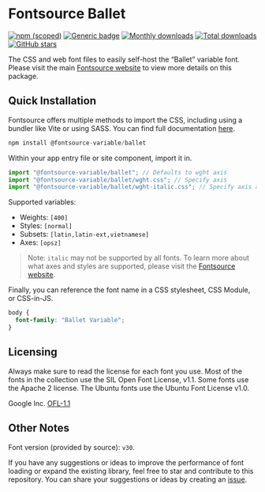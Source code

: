 # Fontsource Ballet

[![npm (scoped)](https://img.shields.io/npm/v/@fontsource-variable/ballet?color=brightgreen)](https://www.npmjs.com/package/@fontsource-variable/ballet) [![Generic badge](https://img.shields.io/badge/fontsource-passing-brightgreen)](https://github.com/fontsource/fontsource) [![Monthly downloads](https://badgen.net/npm/dm/@fontsource-variable/ballet)](https://github.com/fontsource/fontsource) [![Total downloads](https://badgen.net/npm/dt/@fontsource-variable/ballet)](https://github.com/fontsource/fontsource) [![GitHub stars](https://img.shields.io/github/stars/fontsource/fontsource.svg?style=social&label=Star)](https://github.com/fontsource/fontsource/stargazers)

The CSS and web font files to easily self-host the “Ballet” variable font. Please visit the main [Fontsource website](https://fontsource.org/fonts/ballet) to view more details on this package.

## Quick Installation

Fontsource offers multiple methods to import the CSS, including using a bundler like Vite or using SASS. You can find full documentation [here](https://fontsource.org/docs/getting-started/introduction).

```javascript
npm install @fontsource-variable/ballet
```

Within your app entry file or site component, import it in.

```javascript
import "@fontsource-variable/ballet"; // Defaults to wght axis
import "@fontsource-variable/ballet/wght.css"; // Specify axis
import "@fontsource-variable/ballet/wght-italic.css"; // Specify axis and style
```

Supported variables:
- Weights: `[400]`
- Styles: `[normal]`
- Subsets: `[latin,latin-ext,vietnamese]`
- Axes: `[opsz]`

> Note: `italic` may not be supported by all fonts. To learn more about what axes and styles are supported, please visit the [Fontsource website](https://fontsource.org/fonts/ballet).

Finally, you can reference the font name in a CSS stylesheet, CSS Module, or CSS-in-JS.

```css
body {
  font-family: "Ballet Variable";
}
```

## Licensing
Always make sure to read the license for each font you use. Most of the fonts in the collection use the SIL Open Font License, v1.1. Some fonts use the Apache 2 license. The Ubuntu fonts use the Ubuntu Font License v1.0.

Google Inc.
[OFL-1.1](http://scripts.sil.org/OFL)

## Other Notes
Font version (provided by source): `v30`.

If you have any suggestions or ideas to improve the performance of font loading or expand the existing library, feel free to star and contribute to this repository. You can share your suggestions or ideas by creating an [issue](https://github.com/fontsource/fontsource/issues).